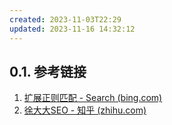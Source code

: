 ```yaml
---
created: 2023-11-03T22:29
updated: 2023-11-16 14:32:12
---
```

## 0.1. 参考链接
1. [扩展正则匹配 - Search (bing.com)](https://www.bing.com/search?q=%E6%89%A9%E5%B1%95%E6%AD%A3%E5%88%99%E5%8C%B9%E9%85%8D&cvid=ee5876d7806747f6886b7785da8e9582&gs_lcrp=EgZjaHJvbWUyBggAEEUYOdIBBzMwM2owajGoAgCwAgA&FORM=ANAB01&PC=U531&mkt=zh-CN&rdr=1&rdrig=97BAB680190A4EE1A90178DDE6041AA0)
2. [徐大大SEO - 知乎 (zhihu.com)](https://www.zhihu.com/people/mark-110/columns)